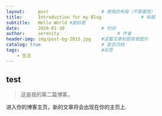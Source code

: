 ```yaml
---
layout:     post                    # 使用的布局（不需要改）
title:      Introduction for my Blog               # 标题 
subtitle:   Hello World #副标题
date:       2020-01-30              # 时间
author:     serenity                      # 作者
header-img: img/post-bg-2015.jpg    #这篇文章标题背景图片
catalog: true                       # 是否归档
tags:                               #标签
    - 生活
---
```


## test
>这是我的第二篇博客。

进入你的博客主页，新的文章将会出现在你的主页上.